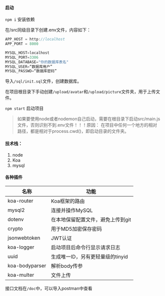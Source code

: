 #### 启动
`npm i` 安装依赖

在/src同级目录下创建.env文件，内容如下：

```js
APP_HOST = http://localhost
APP_PORT = 8000

MYSQL_HOST=localhost
MYSQL_PORT=3306
MYSQL_DATABASE="你的数据库表名"
MYSQL_USER=“数据库用户”
MYSQL_PASSWD=“数据库密码”
```

导入`/sql/init.sql`文件，创建数据库。

在项目根目录下手动创建`/upload/avatar`和`/upload/picture`文件夹，用于上传文件。

`npm start` 启动项目
> 如果要使用node或者nodemon自己启动，需要在根目录下启动src/main.js文件，否则识别不到.env文件！！！原因： 在项目中任何一个地方的相对路径，都是相对于process.cwd()，即启动目录的文件夹。

#### 技术栈：

1. node
2. Koa
3. mysql

#### 各种插件

| 名称           | 功能                              |
| -------------- | --------------------------------- |
| koa-router     | Koa框架的路由                     |
| mysql2         | 连接并操作MySQL                   |
| dotenv         | 在本地保留配置文件，避免上传到git |
| crypto         | 用于MD5加密保存密码               |
| jsonwebtoken   | JWT认证                           |
| koa-logger     | 启动项目后命令行显示请求日志      |
| uuid           | 生成唯一ID，另有更轻量级的tinyid  |
| koa-bodyparser | 解析body传参                      |
| koa-multer     | 文件上传                          |

接口文档在`/doc`中，可以导入postman中查看

